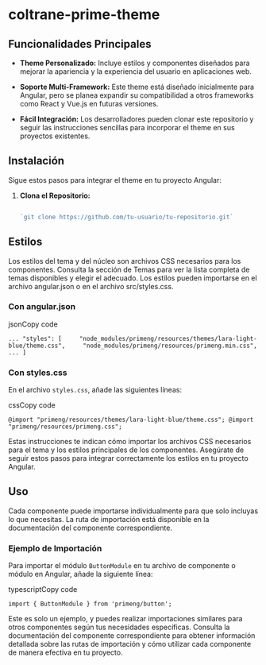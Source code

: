 # coltrane-prime-theme

Funcionalidades Principales
---------------------------

*   **Theme Personalizado:** Incluye estilos y componentes diseñados para mejorar la apariencia y la experiencia del usuario en aplicaciones web.
    
*   **Soporte Multi-Framework:** Este theme está diseñado inicialmente para Angular, pero se planea expandir su compatibilidad a otros frameworks como React y Vue.js en futuras versiones.
    
*   **Fácil Integración:** Los desarrolladores pueden clonar este repositorio y seguir las instrucciones sencillas para incorporar el theme en sus proyectos existentes.


Instalación
-----------

Sigue estos pasos para integrar el theme en tu proyecto Angular:

1.  **Clona el Repositorio:**
    
    ```javascript
    
    `git clone https://github.com/tu-usuario/tu-repositorio.git`

    ```
Estilos
-------

Los estilos del tema y del núcleo son archivos CSS necesarios para los componentes. Consulta la sección de Temas para ver la lista completa de temas disponibles y elegir el adecuado. Los estilos pueden importarse en el archivo angular.json o en el archivo src/styles.css.

### Con angular.json

jsonCopy code

`... "styles": [     "node_modules/primeng/resources/themes/lara-light-blue/theme.css",     "node_modules/primeng/resources/primeng.min.css",     ... ]`

### Con styles.css

En el archivo `styles.css`, añade las siguientes líneas:

cssCopy code

`@import "primeng/resources/themes/lara-light-blue/theme.css"; @import "primeng/resources/primeng.css";`

Estas instrucciones te indican cómo importar los archivos CSS necesarios para el tema y los estilos principales de los componentes. Asegúrate de seguir estos pasos para integrar correctamente los estilos en tu proyecto Angular.

Uso
---

Cada componente puede importarse individualmente para que solo incluyas lo que necesitas. La ruta de importación está disponible en la documentación del componente correspondiente.

### Ejemplo de Importación

Para importar el módulo `ButtonModule` en tu archivo de componente o módulo en Angular, añade la siguiente línea:

typescriptCopy code

`import { ButtonModule } from 'primeng/button';`

Este es solo un ejemplo, y puedes realizar importaciones similares para otros componentes según tus necesidades específicas. Consulta la documentación del componente correspondiente para obtener información detallada sobre las rutas de importación y cómo utilizar cada componente de manera efectiva en tu proyecto.
